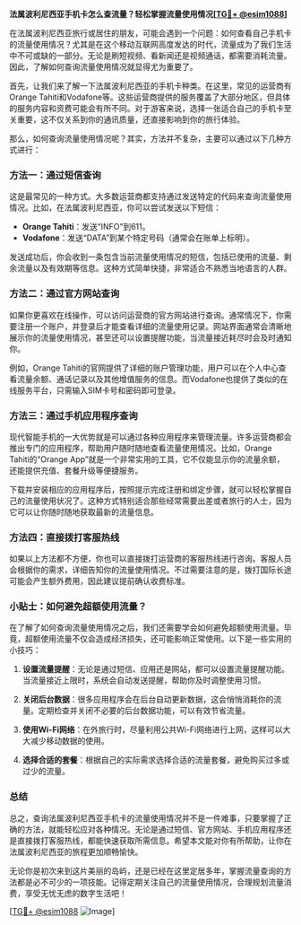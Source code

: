 **法属波利尼西亚手机卡怎么查流量？轻松掌握流量使用情况[[TG💪+ @esim1088](https://t.me/s/esim1088)]**

在法属波利尼西亚旅行或居住的朋友，可能会遇到一个问题：如何查看自己手机卡的流量使用情况？尤其是在这个移动互联网高度发达的时代，流量成为了我们生活中不可或缺的一部分。无论是刷短视频、看新闻还是视频通话，都需要消耗流量。因此，了解如何查询流量使用情况就显得尤为重要了。

首先，让我们来了解一下法属波利尼西亚的手机卡种类。在这里，常见的运营商有Orange Tahiti和Vodafone等。这些运营商提供的服务覆盖了大部分地区，但具体的服务内容和资费可能会有所不同。对于游客来说，选择一张适合自己的手机卡至关重要，这不仅关系到你的通讯质量，还直接影响到你的旅行体验。

那么，如何查询流量使用情况呢？其实，方法并不复杂，主要可以通过以下几种方式进行：

### 方法一：通过短信查询

这是最常见的一种方式。大多数运营商都支持通过发送特定的代码来查询流量使用情况。比如，在法属波利尼西亚，你可以尝试发送以下短信：

- **Orange Tahiti**：发送“INFO”到611。
- **Vodafone**：发送“DATA”到某个特定号码（通常会在账单上标明）。

发送成功后，你会收到一条包含当前流量使用情况的短信，包括已使用的流量、剩余流量以及有效期等信息。这种方式简单快捷，非常适合不熟悉当地语言的人群。

### 方法二：通过官方网站查询

如果你更喜欢在线操作，可以访问运营商的官方网站进行查询。通常情况下，你需要注册一个账户，并登录后才能查看详细的流量使用记录。网站界面通常会清晰地展示你的流量使用情况，甚至还可以设置提醒功能，当流量接近耗尽时会及时通知你。

例如，Orange Tahiti的官网提供了详细的账户管理功能，用户可以在个人中心查看流量余额、通话记录以及其他增值服务的信息。而Vodafone也提供了类似的在线服务平台，只需输入SIM卡号和密码即可登录。

### 方法三：通过手机应用程序查询

现代智能手机的一大优势就是可以通过各种应用程序来管理流量。许多运营商都会推出专门的应用程序，帮助用户随时随地查看流量使用情况。比如，Orange Tahiti的“Orange App”就是一个非常实用的工具，它不仅能显示你的流量余额，还能提供充值、套餐升级等便捷服务。

下载并安装相应的应用程序后，按照提示完成注册和绑定步骤，就可以轻松掌握自己的流量使用状况了。这种方式特别适合那些经常需要出差或者旅行的人士，因为它可以让你随时随地获取最新的流量信息。

### 方法四：直接拨打客服热线

如果以上方法都不方便，你也可以直接拨打运营商的客服热线进行咨询。客服人员会根据你的需求，详细告知你的流量使用情况。不过需要注意的是，拨打国际长途可能会产生额外费用，因此建议提前确认收费标准。

### 小贴士：如何避免超额使用流量？

在了解了如何查询流量使用情况之后，我们还需要学会如何避免超额使用流量。毕竟，超额使用流量不仅会造成经济损失，还可能影响正常使用。以下是一些实用的小技巧：

1. **设置流量提醒**：无论是通过短信、应用还是网站，都可以设置流量提醒功能。当流量接近上限时，系统会自动发送提醒，帮助你及时调整使用习惯。
   
2. **关闭后台数据**：很多应用程序会在后台自动更新数据，这会悄悄消耗你的流量。定期检查并关闭不必要的后台数据功能，可以有效节省流量。

3. **使用Wi-Fi网络**：在外旅行时，尽量利用公共Wi-Fi网络进行上网，这样可以大大减少移动数据的使用。

4. **选择合适的套餐**：根据自己的实际需求选择合适的流量套餐，避免购买过多或过少的流量。

### 总结

总之，查询法属波利尼西亚手机卡的流量使用情况并不是一件难事，只要掌握了正确的方法，就能轻松应对各种情况。无论是通过短信、官方网站、手机应用程序还是直接拨打客服热线，都能快速获取所需信息。希望本文能对你有所帮助，让你在法属波利尼西亚的旅程更加顺畅愉快。

无论你是初次来到这片美丽的岛屿，还是已经在这里定居多年，掌握流量查询的方法都是必不可少的一项技能。记得定期关注自己的流量使用情况，合理规划流量消费，享受无忧无虑的数字生活吧！

[[TG💪+ @esim1088](https://t.me/s/esim1088) ![Image](https://i.postimg.cc/4NQfJmqS/Snipaste-2025-05-13-00-14-12.png)]